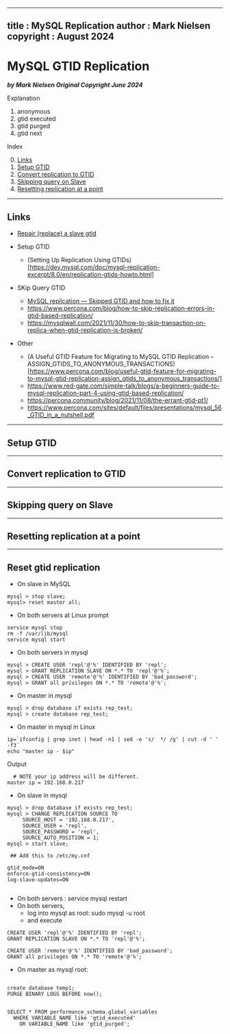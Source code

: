 
---
title : MySQL Replication
author : Mark Nielsen
copyright : August 2024 
---

MySQL GTID Replication
==============================
_**by Mark Nielsen
Original Copyright June 2024**_

Explanation
1. anonymous
2. gtid executed
3. gtid purged
4. gtid next


Index

0. [Links](#links)
1. [Setup GTID](#setup)
2. [Convert replication to GTID](#convert)
3. [Skipping query on Slave](#skip)
4. [Resetting replication at a point]($reset)

* * *
<a name=links></a>Links
-----
* [Repair (replace) a slave gtid](https://docs.percona.com/percona-xtrabackup/2.4/howtos/recipes_ibkx_gtid.html)
* Setup GTID
    * (Setting Up Replication Using GTIDs)[https://dev.mysql.com/doc/mysql-replication-excerpt/8.0/en/replication-gtids-howto.html]
    
* SKip Query GTID
    * [MySQL replication — Skipped GTID and how to fix it](https://medium.com/@brianlie/mysql-replication-skipped-gtid-and-how-to-fix-it-a2d836452724)
    * https://www.percona.com/blog/how-to-skip-replication-errors-in-gtid-based-replication/
    * https://mysqlwall.com/2021/11/30/how-to-skip-transaction-on-replica-when-gtid-replication-is-broken/
* Other
   * (A Useful GTID Feature for Migrating to MySQL GTID Replication – ASSIGN_GTIDS_TO_ANONYMOUS_TRANSACTIONS)[https://www.percona.com/blog/useful-gtid-feature-for-migrating-to-mysql-gtid-replication-assign_gtids_to_anonymous_transactions/]
   * https://www.red-gate.com/simple-talk/blogs/a-beginners-guide-to-mysql-replication-part-4-using-gtid-based-replication/
   * https://percona.community/blog/2021/11/08/the-errant-gtid-pt1/
   * https://www.percona.com/sites/default/files/presentations/mysql_56_GTID_in_a_nutshell.pdf

* * *
<a name=setup></a>Setup GTID
-----



* * *
<a name=convert></a>Convert replication to GTID
-----

* * *
<a name=skip></a>Skipping query on Slave
-----

* * *
<a name=reset></a>Resetting replication at a point
-----


* * *
<a name=reset2></a>Reset gtid replication
-----
* On slave in MySQL
```
mysql > stop slave;
mysql> reset master all;
```
* On both servers at Linux prompt
```
service mysql stop
rm -f /var/lib/mysql
service mysql start
```

* On both servers in mysql
```
mysql > CREATE USER 'repl'@'%' IDENTIFIED BY 'repl';
mysql > GRANT REPLICATION SLAVE ON *.* TO 'repl'@'%';
mysql > CREATE USER 'remote'@'%' IDENTIFIED BY 'bad_password';
mysql > GRANT all privileges ON *.* TO 'remote'@'%';

```

* On master in mysql
```
mysql > drop database if exists rep_test;
mysql > create database rep_test;
```

* On master in mysql in Linux
```
ip=`ifconfig | grep inet | head -n1 | sed -e 's/  */ /g' | cut -d ' ' -f3`
echo "master ip - $ip"
```
Output
```
  # NOTE your ip address will be different. 
master ip = 192.168.0.217

```


* On slave in mysql
```
mysql > drop database if exists rep_test;
mysql > CHANGE REPLICATION SOURCE TO
     SOURCE_HOST = '192.168.0.217',
     SOURCE_USER = 'repl',
     SOURCE_PASSWORD = 'repl',
     SOURCE_AUTO_POSITION = 1;
mysql > start slave;

```


```
 ## Add this to /etc/my.cnf

gtid_mode=ON
enforce-gtid-consistency=ON
log-slave-updates=ON


```
* On both servers : service mysql restart
* On both servers,
    * log into mysql as root: sudo mysql -u root
    * and execute
```
CREATE USER 'repl'@'%' IDENTIFIED BY 'repl';
GRANT REPLICATION SLAVE ON *.* TO 'repl'@'%';

CREATE USER 'remote'@'%' IDENTIFIED BY 'bad_password';
GRANT all privileges ON *.* TO 'remote'@'%';

```
* On master  as mysql root:
```

create database temp1;
PURGE BINARY LOGS BEFORE now();


SELECT * FROM performance_schema.global_variables
  WHERE VARIABLE_NAME like 'gtid_executed'
    OR VARIABLE_NAME like 'gtid_purged';
```


